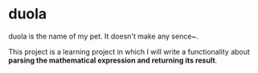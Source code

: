 ﻿# duola
duola is the name of my pet. It doesn't make any sence~.

This project is a learning project in which I will write a functionality about **parsing the mathematical expression and
returning its result**.
